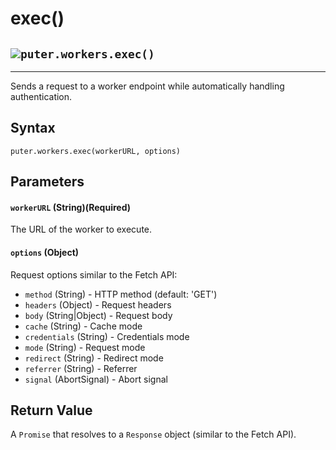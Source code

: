 # exec()
![](https://docs.puter.com/./assets/img/function.svg)`puter.workers.exec()`
-----------------------------------------------------

* * *

Sends a request to a worker endpoint while automatically handling authentication.

[](#syntax)Syntax
-----------------

```
puter.workers.exec(workerURL, options)

```


[](#parameters)Parameters
-------------------------

#### [](#-code-workerurl-code-string-required-)`workerURL` (String)(Required)

The URL of the worker to execute.

#### [](#-code-options-code-object-)`options` (Object)

Request options similar to the Fetch API:

*   `method` (String) - HTTP method (default: 'GET')
*   `headers` (Object) - Request headers
*   `body` (String|Object) - Request body
*   `cache` (String) - Cache mode
*   `credentials` (String) - Credentials mode
*   `mode` (String) - Request mode
*   `redirect` (String) - Redirect mode
*   `referrer` (String) - Referrer
*   `signal` (AbortSignal) - Abort signal

[](#return-value)Return Value
-----------------------------

A `Promise` that resolves to a `Response` object (similar to the Fetch API).